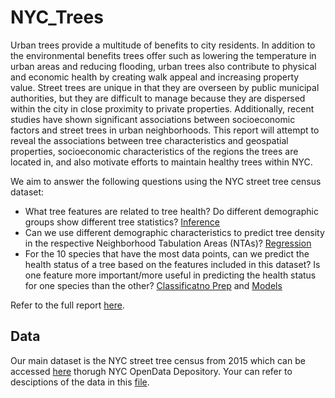 # NYC_Trees

Urban trees provide a multitude of benefits to city residents. In addition to the environmental benefits trees offer
such as lowering the temperature in urban areas and reducing flooding, urban trees also contribute to physical and
economic health by creating walk appeal and increasing property value. Street trees are unique in that they are
overseen by public municipal authorities, but they are difficult to manage because they are dispersed within the city
in close proximity to private properties. Additionally, recent studies have shown significant associations between
socioeconomic factors and street trees in urban neighborhoods. This report will attempt to reveal the associations
between tree characteristics and geospatial properties, socioeconomic characteristics of the regions the trees are
located in, and also motivate efforts to maintain healthy trees within NYC.

We aim to answer the following questions using the NYC street tree census dataset:
- What tree features are related to tree health? Do different demographic groups show different tree statistics? [Inference](https://github.com/chens28/NYC_Trees/blob/main/code/2_Inference_P2_Hypothesis_Tests.ipynb)
- Can we use different demographic characteristics to predict tree density in the respective Neighborhood
Tabulation Areas (NTAs)? [Regression](https://github.com/chens28/NYC_Trees/blob/main/code/3_Prediction.ipynb)
- For the 10 species that have the most data points, can we predict the health status of a tree based on the
features included in this dataset? Is one feature more important/more useful in predicting the health status
for one species than the other? [Classificatno Prep](https://github.com/chens28/NYC_Trees/blob/main/code/4_Classification_P2_Lasso_FAMD.ipynb) and [Models](https://github.com/chens28/NYC_Trees/blob/main/code/4_Classification_P3_Models.ipynb)

Refer to the full report [here](https://github.com/chens28/NYC_Trees/blob/main/Project%20Report/Team%20Lorax_%20Project%20Report.pdf).
## Data
Our main dataset is the NYC street tree census from 2015 which can be accessed [here](https://data.cityofnewyork.us/Environment/2015-Street-Tree-Census-Tree-Data/pi5s-9p35) thorugh NYC OpenData Depository. Your can refer to desciptions of the data in this [file](https://www.google.com/url?q=https://data.cityofnewyork.us/api/views/pi5s-9p35/files/2e1e0292-20b4-4678-bea5-6936180074b3?download%3Dtrue%26filename%3DStreetTreeCensus2015TreesDataDictionary20161102.pdf&sa=D&source=docs&ust=1672680238434895&usg=AOvVaw3dF0kM8iOoFJQuCbM5lN0p).

